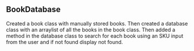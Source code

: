 ## BookDatabase

   Created a book class with manually stored books. Then created a database class with an arraylist of all the books in the book class. Then added a method in the database class to search for each book using an SKU input from the user and if not found display not found. 
